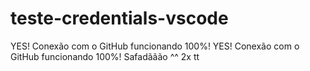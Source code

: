 # teste-credentials-vscode
YES! Conexão com o GitHub funcionando 100%!
YES! Conexão com o GitHub funcionando 100%!
Safadããão ^^ 2x tt
